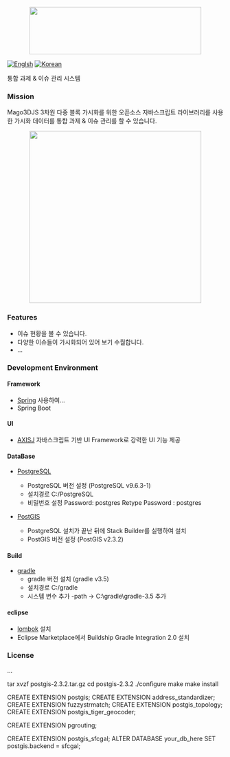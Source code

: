 <p align="center"><img src="https://github.com/Gaia3D/mago3d/raw/feature/readme/img/logo_mago3d.png" width="400" height="110"></p>

[![Englsh](https://img.shields.io/badge/language-English-orange.svg)](README.md)
[![Korean](https://img.shields.io/badge/language-Korean-blue.svg)](README.md)

통합 과제 & 이슈 관리 시스템

### Mission
Mago3DJS 3차원 다중 블록 가시화를 위한 오픈소스 자바스크립트 라이브러리를 사용한 가시화 데이터를 통합 과제 & 이슈 관리를 할 수 있습니다.


<p align="center"><img src ="https://github.com/Gaia3D/mago3d/raw/feature/readme/img/mago3d.png" height="400">

### Features
 - 이슈 현황을 볼 수 있습니다.
 - 다양한 이슈들이 가시화되어 있어 보기 수월합니다.
 - ...

### Development Environment
#### Framework
 - [Spring](https://spring.io/) 사용하여...
 - Spring Boot

#### UI
 - [AXISJ](https://axisj.com) 자바스크립트 기반 UI Framework로 강력한 UI 기능 제공

#### DataBase
- [PostgreSQL](https://www.postgresql.org/download/)
     - PostgreSQL 버전 설정 (PostgreSQL v9.6.3-1)
     - 설치경로 C:/PostgreSQL
     - 비밀번호 설정 Password: postgres Retype Password : postgres

- [PostGIS](http://www.postgis.net/windows_downloads/)
   - PostgreSQL 설치가 끝난 뒤에 Stack Builder를 실행하여 설치
   - PostGIS 버전 설정 (PostGIS v2.3.2)

#### Build
- [gradle](https://gradle.org/releases)
  - gradle 버전 설치 (gradle v3.5)
  - 설치경로 C:/gradle
  - 시스템 변수 추가 -path -> C:\gradle\gradle-3.5 추가

#### eclipse
 - [lombok](https://projectlombok.org/) 설치
 - Eclipse Marketplace에서 Buildship Gradle Integration 2.0 설치

### License
...




 tar xvzf postgis-2.3.2.tar.gz 
 cd postgis-2.3.2 
 ./configure 
 make 
 make install
 
 
CREATE EXTENSION postgis;
CREATE EXTENSION address_standardizer;
CREATE EXTENSION fuzzystrmatch;
CREATE EXTENSION postgis_topology;
CREATE EXTENSION postgis_tiger_geocoder;

CREATE EXTENSION pgrouting;

CREATE EXTENSION postgis_sfcgal;
ALTER DATABASE your_db_here SET postgis.backend = sfcgal;
 
 
 
